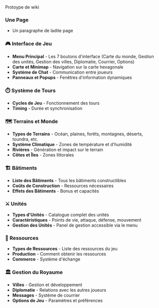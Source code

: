 Protoype de wiki
### Une Page
 - Un paragraphe de ladite page

### 🎮 Interface de Jeu
- **Menu Principal** - Les 7 boutons d'interface (Carte du monde, Gestion des unités, Gestion des villes, Diplomatie, Courrier, Options)
- **Carte et Minimap** - Navigation sur la carte hexagonale
- **Système de Chat** - Communication entre joueurs
- **Panneaux et Popups** - Fenêtres d'information dynamiques

### ⏱️ Système de Tours
- **Cycles de Jeu** - Fonctionnement des tours
- **Timing** - Durée et synchronisation

### 🗺️ Terrains et Monde
- **Types de Terrains** - Océan, plaines, forêts, montagnes, déserts, toundra, etc.
- **Système Climatique** - Zones de température et d'humidité
- **Rivières** - Génération et impact sur le terrain
- **Côtes et Îles** - Zones littorales

### 🏗️ Bâtiments
- **Liste des Bâtiments** - Tous les bâtiments constructibles
- **Coûts de Construction** - Ressources nécessaires
- **Effets des Bâtiments** - Bonus et capacités

### ⚔️ Unités
- **Types d'Unités** - Catalogue complet des unités
- **Caractéristiques** - Points de vie, attaque, défense, mouvement
- **Gestion des Unités** - Panel de gestion accessible via le menu

### 💎 Ressources
- **Types de Ressources** - Liste des ressources du jeu
- **Production** - Comment obtenir les ressources
- **Commerce** - Système d'échange

### 🏛️ Gestion du Royaume
- **Villes** - Gestion et développement
- **Diplomatie** - Relations avec les autres joueurs
- **Messages** - Système de courrier
- **Options de Jeu** - Paramètres et préférences
